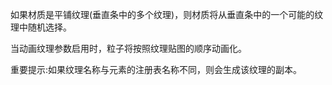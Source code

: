 如果材质是平铺纹理(垂直条中的多个纹理)，则材质将从垂直条中的一个可能的纹理中随机选择。

当动画纹理参数启用时，粒子将按照纹理贴图的顺序动画化。

重要提示:如果纹理名称与元素的注册表名称不同，则会生成该纹理的副本。
